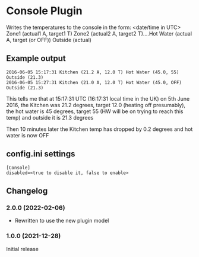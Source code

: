 # Console Plugin

Writes the temperatures to the console in the form:
<date/time in UTC> Zone1 (actual1 A, target1 T) Zone2 (actual2 A, target2 T)....Hot Water (actual A, target (or OFF)) Outside (actual)

## Example output
```
2016-06-05 15:17:31 Kitchen (21.2 A, 12.0 T) Hot Water (45.0, 55) Outside (21.3)
2016-06-05 15:27:31 Kitchen (21.0 A, 12.0 T) Hot Water (45.0, OFF) Outside (21.3)
```

This tells me that at 15:17:31 UTC (16:17:31 local time in the UK) on 5th June 2016, the Kitchen was 21.2 degrees, target 12.0 (heating off presumably),
the hot water is 45 degrees, target 55 (HW will be on trying to reach this temp) and outside it is 21.3 degrees

Then 10 minutes later the Kitchen temp has dropped by 0.2 degrees and hot water is now OFF

## config.ini settings
```
[Console]
disabled=<true to disable it, false to enable>
```

## Changelog
### 2.0.0 (2022-02-06)
- Rewritten to use the new plugin model
### 1.0.0 (2021-12-28)
Initial release

